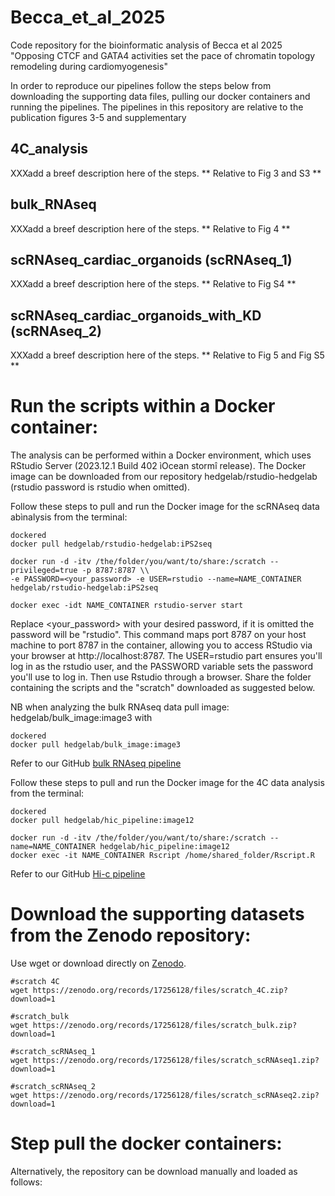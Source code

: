 # Becca_et_al_2025
Code repository for the bioinformatic analysis of Becca et al 2025 "Opposing CTCF and GATA4 activities set the pace of chromatin topology remodeling during cardiomyogenesis"

In order to reproduce our pipelines follow the steps below from downloading the supporting data files, pulling our docker containers and running the pipelines.
The pipelines in this repository are relative to the publication figures 3-5 and supplementary

## 4C_analysis
XXXadd a breef description here of the steps.
** Relative to Fig 3 and S3 **

## bulk_RNAseq
XXXadd a breef description here of the steps.
** Relative to Fig 4 **

## scRNAseq_cardiac_organoids (scRNAseq_1)
XXXadd a breef description here of the steps.
** Relative to Fig S4 **

## scRNAseq_cardiac_organoids_with_KD (scRNAseq_2)
XXXadd a breef description here of the steps.
** Relative to Fig 5 and Fig S5 **

# Run the scripts within a Docker container:

The analysis can be performed within a Docker environment, which uses RStudio Server (2023.12.1 Build 402 ìOcean stormî release). The Docker image can be downloaded from our repository hedgelab/rstudio-hedgelab (rstudio password is rstudio when omitted).

Follow these steps to pull and run the Docker image for the scRNAseq data abìnalysis from the terminal:


    dockered
    docker pull hedgelab/rstudio-hedgelab:iPS2seq

    docker run -d -itv /the/folder/you/want/to/share:/scratch --privileged=true -p 8787:8787 \\
    -e PASSWORD=<your_password> -e USER=rstudio --name=NAME_CONTAINER hedgelab/rstudio-hedgelab:iPS2seq

    docker exec -idt NAME_CONTAINER rstudio-server start


Replace <your_password> with your desired password, if it is omitted the password will be "rstudio". This command maps port 8787 on your host machine to port 8787 in the container, allowing you to access RStudio via your browser at http://localhost:8787. The USER=rstudio part ensures you'll log in as the rstudio user, and the PASSWORD variable sets the password you'll use to log in. Then use Rstudio through a browser.
Share the folder containing the scripts and the "scratch" downloaded as suggested below.

NB when analyzing the bulk RNAseq data pull image: hedgelab/bulk_image:image3 with 

    dockered
    docker pull hedgelab/bulk_image:image3

Refer to our GitHub [bulk RNAseq pipeline](https://github.com/sara-bianchi/Bulk_RNA_seq_pipeline)

Follow these steps to pull and run the Docker image for the 4C data analysis from the terminal:

    dockered
    docker pull hedgelab/hic_pipeline:image12

    docker run -d -itv /the/folder/you/want/to/share:/scratch --name=NAME_CONTAINER hedgelab/hic_pipeline:image12
    docker exec -it NAME_CONTAINER Rscript /home/shared_folder/Rscript.R

Refer to our GitHub [Hi-c pipeline](https://github.com/sara-bianchi/HiC_pipeline)

# Download the supporting datasets from the Zenodo repository:
Use wget or download directly on [Zenodo](https://doi.org/10.5281/zenodo.17256128).

    #scratch 4C 
    wget https://zenodo.org/records/17256128/files/scratch_4C.zip?download=1

    #scratch_bulk
    wget https://zenodo.org/records/17256128/files/scratch_bulk.zip?download=1

    #scratch_scRNAseq_1
    wget https://zenodo.org/records/17256128/files/scratch_scRNAseq1.zip?download=1
    
    #scratch_scRNAseq_2
    wget https://zenodo.org/records/17256128/files/scratch_scRNAseq2.zip?download=1

# Step pull the docker containers:

Alternatively, the repository can be download manually and loaded as follows: 
